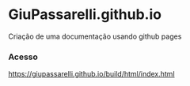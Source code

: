 # GiuPassarelli.github.io
Criação de uma documentação usando github pages

### Acesso
https://giupassarelli.github.io/build/html/index.html
